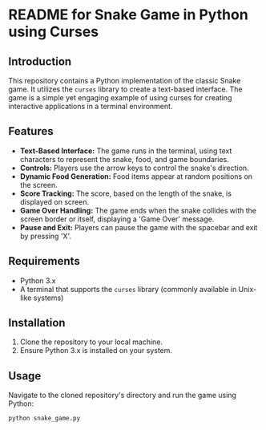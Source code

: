 # README for Snake Game in Python using Curses

## Introduction
This repository contains a Python implementation of the classic Snake game. It utilizes the `curses` library to create a text-based interface. The game is a simple yet engaging example of using curses for creating interactive applications in a terminal environment.

## Features
- **Text-Based Interface:** The game runs in the terminal, using text characters to represent the snake, food, and game boundaries.
- **Controls:** Players use the arrow keys to control the snake's direction.
- **Dynamic Food Generation:** Food items appear at random positions on the screen.
- **Score Tracking:** The score, based on the length of the snake, is displayed on screen.
- **Game Over Handling:** The game ends when the snake collides with the screen border or itself, displaying a 'Game Over' message.
- **Pause and Exit:** Players can pause the game with the spacebar and exit by pressing 'X'.

## Requirements
- Python 3.x
- A terminal that supports the `curses` library (commonly available in Unix-like systems)

## Installation
1. Clone the repository to your local machine.
2. Ensure Python 3.x is installed on your system.

## Usage
Navigate to the cloned repository's directory and run the game using Python:

```bash
python snake_game.py
